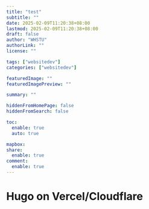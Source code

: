 ```yaml
---
title: "test"
subtitle: ""
date: 2025-02-09T11:20:38+08:00
lastmod: 2025-02-09T11:20:38+08:00
draft: false
author: "WHSTU"
authorLink: ""
license: ""

tags: ["websitedev"]
categories: ["websitedev"]

featuredImage: ""
featuredImagePreview: ""

summary: ""

hiddenFromHomePage: false
hiddenFromSearch: false

toc:
  enable: true
  auto: true

mapbox:
share:
  enable: true
comment:
  enable: true
---
```


# Hugo on Vercel/Cloudflare
